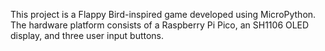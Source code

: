 This project is a Flappy Bird-inspired game developed using MicroPython.  The hardware platform consists of a Raspberry Pi Pico, an SH1106 OLED display, and three user input buttons.